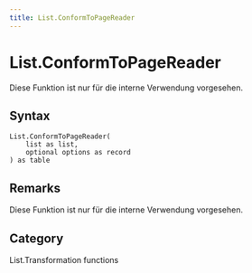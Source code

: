 ```yaml
---
title: List.ConformToPageReader
---
```


# List.ConformToPageReader


Diese Funktion ist nur für die interne Verwendung vorgesehen.


## Syntax

```powerquery
List.ConformToPageReader(
    list as list,
    optional options as record
) as table
```


## Remarks

Diese Funktion ist nur für die interne Verwendung vorgesehen.



## Category
List.Transformation functions
